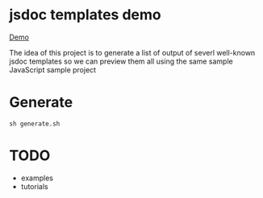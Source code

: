 # jsdoc templates demo

[Demo](https://cancerberosgx.github.io/jsdoc-templates-demo/demo/)

The idea of this project is to generate a list of output of severl well-known jsdoc templates so we can preview them all using the same sample JavaScript sample project

# Generate

    sh generate.sh

# TODO

 * examples
 * tutorials

